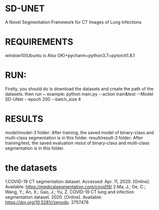 # SD-UNET
A Novel Segmentation Framework for CT Images of Lung Infections

# REQUIREMENTS
window10(Ubuntu is Also OK)+pycharm+python3.7+pytorch1.8.1

# RUN:
Firstly, you should do is download the datasets and create the path of the datasets. then run ~ example:
python main.py --action train&test --Model SD-UNet --epoch 200 --batch_size 4
 
# RESULTS
model/model-3 folder:
After training, the saved model of binary-class and multi-class segmentation is in this folder.
result/result-3 folder:
After training/test, the saved evaluation reslut of binary-class and multi-class segmentation is in this folder.

# the datasets
1.COVID-19 CT segmentation dataset. Accessed: Apr. 11, 2020. [Online]. Available: https://medicalsegmentation.com/covid19/
2.Ma, J.; Ge, C.; Wang, Y.; An, X.; Gao, J.; Yu, Z. COVID-19 CT lung and infection segmentation dataset. 2020. [Online]. Available: https://doi.org/10.5281//zenodo. 3757476
